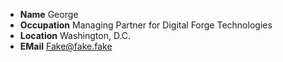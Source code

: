 - **Name** George
- **Occupation** Managing Partner for Digital Forge Technologies
- **Location** Washington, D.C.
- **EMail** Fake@fake.fake
